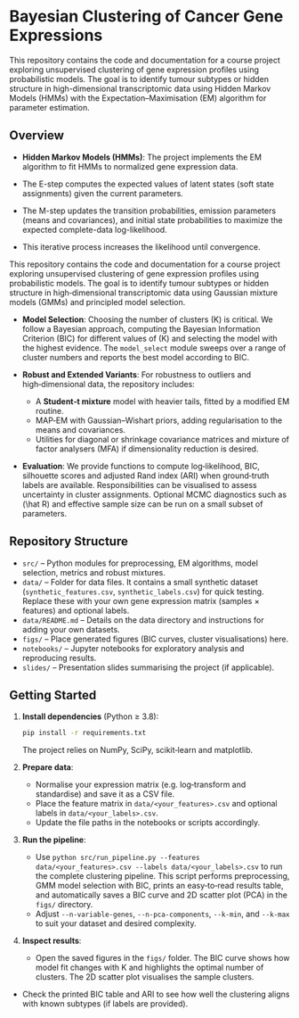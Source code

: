 # Bayesian Clustering of Cancer Gene Expressions

This repository contains the code and documentation for a course project exploring unsupervised clustering of gene expression profiles using probabilistic models. The goal is to identify tumour subtypes or hidden structure in high-dimensional transcriptomic data using Hidden Markov Models (HMMs) with the Expectation–Maximisation (EM) algorithm for parameter estimation.

## Overview
- **Hidden Markov Models (HMMs)**:
The project implements the EM algorithm to fit HMMs to normalized gene expression data.

 - The E-step computes the expected values of latent states (soft state assignments) given the current parameters.

 - The M-step updates the transition probabilities, emission parameters (means and covariances), and initial state probabilities to maximize the expected complete-data log-likelihood.

 - This iterative process increases the likelihood until convergence.

This repository contains the code and documentation for a course project exploring unsupervised clustering of gene expression profiles using probabilistic models. The goal is to identify tumour subtypes or hidden structure in high‑dimensional transcriptomic data using Gaussian mixture models (GMMs) and principled model selection.

- **Model Selection**: Choosing the number of clusters \(K\) is critical. We follow a Bayesian approach, computing the Bayesian Information Criterion (BIC) for different values of \(K\) and selecting the model with the highest evidence. The `model_select` module sweeps over a range of cluster numbers and reports the best model according to BIC.

- **Robust and Extended Variants**: For robustness to outliers and high‑dimensional data, the repository includes:
    - A **Student‑t mixture** model with heavier tails, fitted by a modified EM routine.
    - MAP‑EM with Gaussian–Wishart priors, adding regularisation to the means and covariances.
    - Utilities for diagonal or shrinkage covariance matrices and mixture of factor analysers (MFA) if dimensionality reduction is desired.

- **Evaluation**: We provide functions to compute log‑likelihood, BIC, silhouette scores and adjusted Rand index (ARI) when ground‑truth labels are available. Responsibilities can be visualised to assess uncertainty in cluster assignments. Optional MCMC diagnostics such as \(\hat R\) and effective sample size can be run on a small subset of parameters.

## Repository Structure

- `src/` – Python modules for preprocessing, EM algorithms, model selection, metrics and robust mixtures.
- `data/` – Folder for data files. It contains a small synthetic dataset (`synthetic_features.csv`, `synthetic_labels.csv`) for quick testing. Replace these with your own gene expression matrix (samples × features) and optional labels.
- `data/README.md` – Details on the data directory and instructions for adding your own datasets.
- `figs/` – Place generated figures (BIC curves, cluster visualisations) here.
- `notebooks/` – Jupyter notebooks for exploratory analysis and reproducing results.
- `slides/` – Presentation slides summarising the project (if applicable).

## Getting Started

1. **Install dependencies** (Python ≥ 3.8):  
   ```bash
   pip install -r requirements.txt
   ```
   The project relies on NumPy, SciPy, scikit‑learn and matplotlib.

2. **Prepare data**:  
   - Normalise your expression matrix (e.g. log‑transform and standardise) and save it as a CSV file.
   - Place the feature matrix in `data/<your_features>.csv` and optional labels in `data/<your_labels>.csv`.
   - Update the file paths in the notebooks or scripts accordingly.

3. **Run the pipeline**:
   - Use `python src/run_pipeline.py --features data/<your_features>.csv --labels data/<your_labels>.csv` to run the complete clustering pipeline. This script performs preprocessing, GMM model selection with BIC, prints an easy‑to‑read results table, and automatically saves a BIC curve and 2D scatter plot (PCA) in the `figs/` directory.
   - Adjust `--n-variable-genes`, `--n-pca-components`, `--k-min`, and `--k-max` to suit your dataset and desired complexity.

4. **Inspect results**:
   - Open the saved figures in the `figs/` folder. The BIC curve shows how model fit changes with K and highlights the optimal number of clusters. The 2D scatter plot visualises the sample clusters.
- Check the printed BIC table and ARI to see how well the clustering aligns with known subtypes (if labels are provided).
